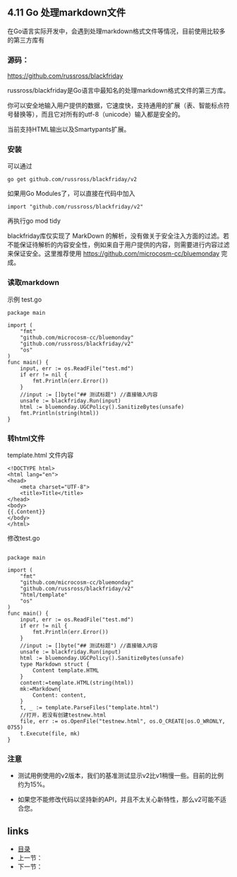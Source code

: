 

## 4.11  Go 处理markdown文件
在Go语言实际开发中，会遇到处理markdown格式文件等情况，目前使用比较多的第三方库有

### 源码：
https://github.com/russross/blackfriday

russross/blackfriday是Go语言中最知名的处理markdown格式文件的第三方库。

你可以安全地输入用户提供的数据，它速度快，支持通用的扩展（表、智能标点符号替换等），而且它对所有的utf-8（unicode）输入都是安全的。

当前支持HTML输出以及Smartypants扩展。

### 安装
可以通过
````
go get github.com/russross/blackfriday/v2
````
如果用Go Modules了，可以直接在代码中加入
````
import "github.com/russross/blackfriday/v2"
````
再执行go mod tidy

blackfriday库仅实现了 MarkDown 的解析，没有做关于安全注入方面的过滤。若不能保证待解析的内容安全性，例如来自于用户提供的内容，则需要进行内容过滤来保证安全。这里推荐使用 https://github.com/microcosm-cc/bluemonday 完成。

### 读取markdown

示例 test.go
````
package main

import (
	"fmt"
	"github.com/microcosm-cc/bluemonday"
	"github.com/russross/blackfriday/v2"
	"os"
)
func main() {
	input, err := os.ReadFile("test.md")
	if err != nil {
		fmt.Println(err.Error())
	}
	//input := []byte("## 测试标题") //直接输入内容
	unsafe := blackfriday.Run(input)
	html := bluemonday.UGCPolicy().SanitizeBytes(unsafe)
	fmt.Println(string(html))
}

````
### 转html文件

template.html 文件内容
````
<!DOCTYPE html>
<html lang="en">
<head>
    <meta charset="UTF-8">
    <title>Title</title>
</head>
<body>
{{.Content}}
</body>
</html>
````

修改test.go

````

package main

import (
	"fmt"
	"github.com/microcosm-cc/bluemonday"
	"github.com/russross/blackfriday/v2"
	"html/template"
	"os"
)
func main() {
	input, err := os.ReadFile("test.md")
	if err != nil {
		fmt.Println(err.Error())
	}
	//input := []byte("## 测试标题") //直接输入内容
	unsafe := blackfriday.Run(input)
	html := bluemonday.UGCPolicy().SanitizeBytes(unsafe)
	type Markdown struct {
		Content template.HTML
	}
	content:=template.HTML(string(html))
	mk:=Markdown{
		Content: content,
	}
	t, _ := template.ParseFiles("template.html")
	//打开，若没有创建testnew.html
	file, err := os.OpenFile("testnew.html", os.O_CREATE|os.O_WRONLY, 0755)
	t.Execute(file, mk)
}

````

### 注意

- 测试用例使用的v2版本，我们的基准测试显示v2比v1稍慢一些。目前的比例约为15%。

- 如果您不能修改代码以坚持新的API，并且不太关心新特性，那么v2可能不适合您。

  

## links

- [目录](/zh/preface.md)
- 上一节：
- 下一节：

